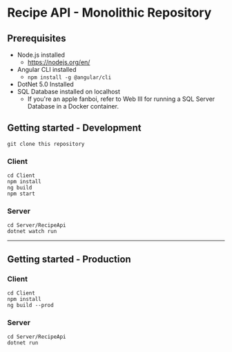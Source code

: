 # Recipe API - Monolithic Repository

## Prerequisites

- Node.js installed
  - https://nodejs.org/en/
- Angular CLI installed
  - `npm install -g @angular/cli`
- DotNet 5.0 Installed
- SQL Database installed on localhost 
  - If you're an apple fanboi, refer to Web III for running a SQL Server Database in a Docker container.

## Getting started -  Development

````
git clone this repository
````

### Client

```
cd Client
npm install
ng build
npm start
```

### Server

```
cd Server/RecipeApi
dotnet watch run
```

---

## Getting started -  Production

### Client

```
cd Client
npm install
ng build --prod
```

### Server

```
cd Server/RecipeApi
dotnet run
```

## 
